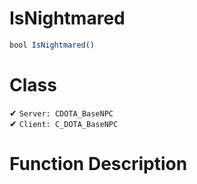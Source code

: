 # IsNightmared
```js	
bool IsNightmared()
```
# Class
✔ `Server: CDOTA_BaseNPC`  
✔ `Client: C_DOTA_BaseNPC`  

# Function Description

